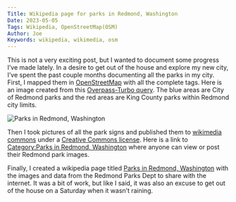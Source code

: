 ```yaml
---
Title: Wikipedia page for parks in Redmond, Washington
Date: 2023-05-05
Tags: Wikipedia, OpenStreetMap(OSM)
Author: Joe
Keywords: wikipedia, wikimedia, osm
---
```


This is not a very exciting post, but I wanted to document some progress I’ve made lately. In a desire to get out of the house and explore my new city, I’ve spent the past couple months documenting all the parks in my city. First, I mapped them in [OpenStreetMap](https://www.openstreetmap.org/) with all the complete tags. Here is an image created from this [Overpass-Turbo query](https://overpass-turbo.eu/s/1t0I). The blue areas are City of Redmond parks and the red areas are King County parks within Redmond city limits. 

![Parks in Redmond, Washington](/images/2023/parks-in-redmond.png)

Then I took pictures of all the park signs and published them to [wikimedia commons](https://commons.wikimedia.org/wiki/Main_Page) under a [Creative Commons license](https://creativecommons.org/licenses/by-sa/4.0/deed.en). Here is a link to [Category:Parks in Redmond, Washington](https://commons.wikimedia.org/wiki/Category:Parks_in_Redmond,_Washington) where anyone can view or post their Redmond park images. 

Finally, I created a wikipedia page titled [Parks in Redmond, Washington](https://en.wikipedia.org/wiki/Parks_in_Redmond,_Washington) with the images and data from the Redmond Parks Dept to share with the internet. It was a bit of work, but like I said, it was also an excuse to get out of the house on a Saturday when it wasn’t raining. 
